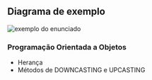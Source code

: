 ## Diagrama de exemplo

![exemplo do enunciado](https://github.com/user-attachments/assets/468ebd4a-ef7e-42fb-b372-5350ffc36d39)

### Programação Orientada a Objetos
- Herança
- Métodos de DOWNCASTING e UPCASTING

